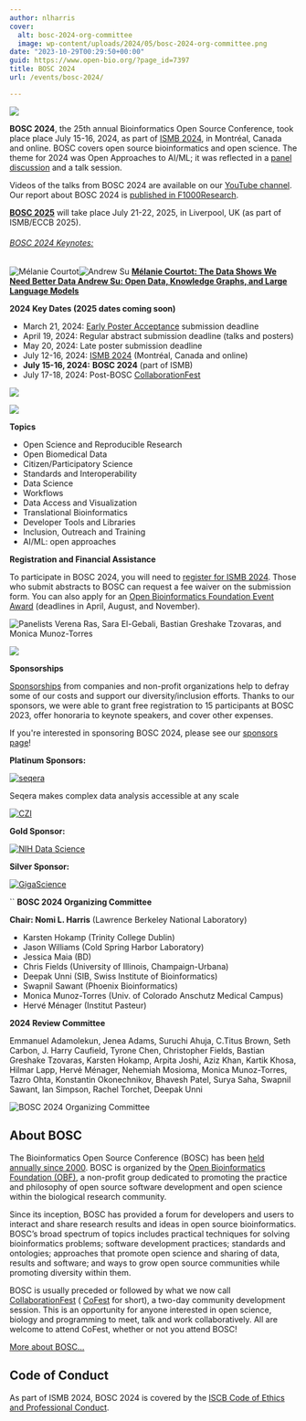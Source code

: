 ```yaml
---
author: nlharris
cover:
  alt: bosc-2024-org-committee
  image: wp-content/uploads/2024/05/bosc-2024-org-committee.png
date: "2023-10-29T00:29:50+00:00"
guid: https://www.open-bio.org/?page_id=7397
title: BOSC 2024
url: /events/bosc-2024/

---
```

![](wp-content/uploads/2023/08/BOSC2023-crowded-room-Karsten-holding-mic-1-1-1024x307.png)


**BOSC 2024**, the 25th annual Bioinformatics Open Source Conference, took place place July 15-16, 2024, as part of [ISMB 2024](https://www.iscb.org/ismb2024/), in Montréal, Canada and online. BOSC covers open source bioinformatics and open science. The theme for 2024 was Open Approaches to AI/ML; it was reflected in a [panel discussion](/events/bosc-2024/bosc-2024-panel) and a talk session.

Videos of the talks from BOSC 2024 are available on our [YouTube channel](https://www.youtube.com/@OBFBOSC/). Our report about BOSC 2024 is [published in F1000Research](https://f1000research.com/articles/13-1100).



**[BOSC 2025](/events/bosc-2025/)**
will take place July 21-22, 2025, in Liverpool, UK (as part of ISMB/ECCB 2025).

###### [BOSC 2024 Keynotes:](/events/bosc-2024/bosc-2024-keynotes/)

![Mélanie Courtot](wp-content/uploads/2024/03/Melanie-Courtot-1-1.png)![Andrew Su](wp-content/uploads/2024/03/Andrew_Su_smll.jpg) [**Mélanie Courtot: The Data Shows We Need Better Data Andrew Su: Open Data, Knowledge Graphs, and Large Language Models**](/events/bosc-2024/bosc-2024-keynotes/)

**2024 Key Dates (2025 dates coming soon)**

- March 21, 2024: [Early Poster Acceptance](/2023/03/09/bosc-early-poster-acceptance/) submission deadline
- April 19, 2024: Regular abstract submission deadline (talks and posters)
- May 20, 2024: Late poster submission deadline
- July 12-16, 2024: [ISMB 2024](https://www.iscb.org/ismb2024/) (Montréal, Canada and online)
- **July 15-16, 2024:** **BOSC 2024** (part of ISMB)
- July 17-18, 2024: Post-BOSC [CollaborationFest](/events/bosc-2024/obf-bosc-collaborationfest-2024/)

![](wp-content/uploads/2023/08/Sara-El-Gebali_Scott-Edmunds_Deepak-Unni-1-1024x768.jpeg)

![](wp-content/uploads/2023/08/Nomi-Deepak-Vasundra-1-1024x782.jpeg)

**Topics**

- Open Science and Reproducible Research
- Open Biomedical Data
- Citizen/Participatory Science
- Standards and Interoperability
- Data Science
- Workflows
- Data Access and Visualization
- Translational Bioinformatics
- Developer Tools and Libraries
- Inclusion, Outreach and Training
- AI/ML: open approaches

**Registration and Financial Assistance**

To participate in BOSC 2024, you will need to [register for ISMB 2024](https://www.iscb.org/ismb2024/register). Those who submit abstracts to BOSC can request a fee waiver on the submission form. You can also apply for an [Open Bioinformatics Foundation Event Award](/event-awards/) (deadlines in April, August, and November).

![Panelists Verena Ras, Sara El-Gebali, Bastian Greshake Tzovaras, and Monica Munoz-Torres](wp-content/uploads/2023/08/image4-1024x610.jpg)

![](wp-content/uploads/2023/08/Ferdous-Nasri-1-1-1.png)

**Sponsorships**

[Sponsorships](/events/bosc/sponsors/) from companies and non-profit organizations help to defray some of our costs and support our diversity/inclusion efforts. Thanks to our sponsors, we were able to grant free registration to 15 participants at BOSC 2023, offer honoraria to keynote speakers, and cover other expenses.

If you're interested in sponsoring BOSC 2024, please see our [sponsors page](/events/bosc/sponsors/)!





**Platinum Sponsors:**

[![seqera](wp-content/uploads/2024/04/Logo_Seqera-Color.png)](https://seqera.io/)

Seqera makes complex data analysis accessible at any scale  

[![CZI](wp-content/uploads/2021/06/CZI_Logotype_RGB.jpg)](https://chanzuckerberg.com/science)

**Gold Sponsor:**

[![NIH Data Science](wp-content/uploads/2024/04/NIH-ODSS_Horizontal_1Color-653.jpg)](https://datascience.nih.gov/)



**Silver Sponsor:**

[![GigaScience](wp-content/uploads/2019/05/Gigascience.png)](https://academic.oup.com/gigascience)

``
**BOSC 2024 Organizing Committee**

**Chair: Nomi L. Harris** (Lawrence Berkeley National Laboratory)

- Karsten Hokamp (Trinity College Dublin)
- Jason Williams (Cold Spring Harbor Laboratory)
- Jessica Maia (BD)
- Chris Fields (University of Illinois, Champaign-Urbana)
- Deepak Unni (SIB, Swiss Institute of Bioinformatics)
- Swapnil Sawant (Phoenix Bioinformatics)
- Monica Munoz-Torres (Univ. of Colorado Anschutz Medical Campus)
- Hervé Ménager (Institut Pasteur)

**2024 Review Committee**

Emmanuel Adamolekun, Jenea Adams, Suruchi Ahuja, C.Titus Brown, Seth Carbon, J. Harry Caufield, Tyrone Chen, Christopher Fields, Bastian Greshake Tzovaras, Karsten Hokamp, Arpita Joshi, Aziz Khan, Kartik Khosa, Hilmar Lapp, Hervé Ménager, Nehemiah Mosioma, Monica Munoz-Torres, Tazro Ohta, Konstantin Okonechnikov, Bhavesh Patel, Surya Saha, Swapnil Sawant, Ian Simpson, Rachel Torchet, Deepak Unni

![BOSC 2024 Organizing Committee](wp-content/uploads/2024/05/bosc-2024-org-committee.png)

## About BOSC

The Bioinformatics Open Source Conference (BOSC) has been [held annually since 2000](/events/bosc/about/). BOSC is organized by the [Open Bioinformatics Foundation (OBF)](/wiki/Main_Page), a non-profit group dedicated to promoting the practice and philosophy of open source software development and open science within the biological research community.

Since its inception, BOSC has provided a forum for developers and users to interact and share research results and ideas in open source bioinformatics. BOSC’s broad spectrum of topics includes practical techniques for solving bioinformatics problems; software development practices; standards and ontologies; approaches that promote open science and sharing of data, results and software; and ways to grow open source communities while promoting diversity within them.

BOSC is usually preceded or followed by what we now call [CollaborationFest](/events/bosc-2024/obf-bosc-collaborationfest-2024/) ( [CoFest](/events/bosc-2024/obf-bosc-collaborationfest-2024/) for short), a two-day community development session. This is an opportunity for anyone interested in open science, biology and programming to meet, talk and work collaboratively. All are welcome to attend CoFest, whether or not you attend BOSC!

[More about BOSC...](/events/bosc/about/)

## Code of Conduct

As part of ISMB 2024, BOSC 2024 is covered by the [ISCB Code of Ethics and Professional Conduct](https://www.iscb.org/iscb-policy-statements/iscb-code-of-ethics-and-professional-conduct).
